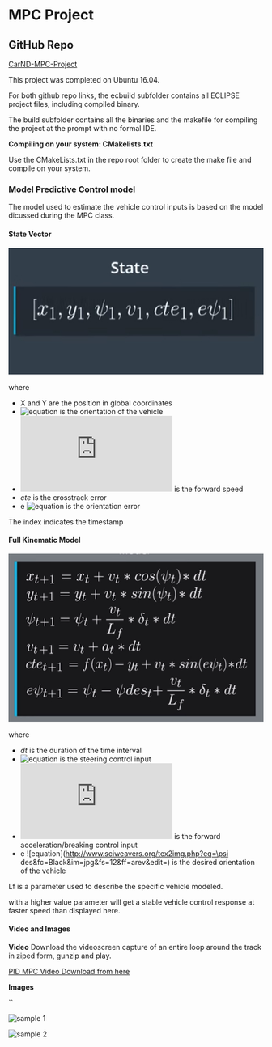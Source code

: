 # MPC Project
## GitHub Repo
[CarND-MPC-Project](https://github.com/QuantumCoherence/CarND-MPC-Project)


This project was completed on Ubuntu 16.04.

For both github repo links, the ecbuild subfolder contains all ECLIPSE project files, including compiled binary.

The build subfolder contains all the binaries and the makefile for compiling the project at the prompt with no formal IDE. 

**Compiling on your system: CMakelists.txt**

Use the CMakeLists.txt in the repo root folder to create the make file and compile on your system.


### Model Predictive Control model	

The model used to estimate the vehicle control inputs is based on the model dicussed during the MPC class.

#### State Vector


![model](https://github.com/QuantumCoherence/CarND-MPC-Project/blob/master/model.jpg?raw=true)

where 

- X and Y are the position in global coordinates
- ![equation](http://www.sciweavers.org/tex2img.php?eq=\psi&fc=Black&im=jpg&fs=12&ff=arev&edit=)  is the orientation of the vehicle
- ![equation](http://www.sciweavers.org/tex2img.php?eq=v&fc=Black&im=jpg&fs=12&ff=arev&edit=) is the forward speed
- *cte* is the crosstrack error
- e ![equation](http://www.sciweavers.org/tex2img.php?eq=\psi&fc=Black&im=jpg&fs=12&ff=arev&edit=) is the orientation error


The index indicates the timestamp

#### Full Kinematic Model


![model](https://github.com/QuantumCoherence/CarND-MPC-Project/blob/master/discrete%20kinmatic%20model.jpg?raw=true)


where 

- *dt* is the duration of the time interval
- ![equation](http://www.sciweavers.org/tex2img.php?eq=\delta&fc=Black&im=jpg&fs=12&ff=arev&edit=)  is the steering control input
- ![equation](http://www.sciweavers.org/tex2img.php?eq=a&fc=Black&im=jpg&fs=12&ff=arev&edit=) is the forward acceleration/breaking control input
- e ![equation](http://www.sciweavers.org/tex2img.php?eq=\psi des&fc=Black&im=jpg&fs=12&ff=arev&edit=) is the desired orientation of the vehicle

Lf is a parameter used to describe the specific vehicle modeled.


 with a higher value parameter will get a stable vehicle control response at faster speed than displayed here.

#### Video and Images

**Video**
Download the videoscreen capture of an entire loop around the track in ziped form, gunzip and play.

[PID MPC Video Download from here](https://github.com/QuantumCoherence/CarND-MPC-Project/blob/master/vokoscreen-2018-06-02_09-26-10.mkv.gz)

**Images**

``


![sample 1]()


![sample 2]()

